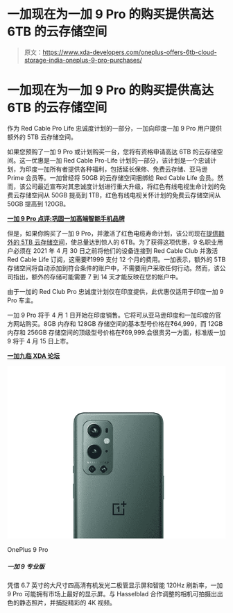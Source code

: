 # 一加现在为一加 9 Pro 的购买提供高达 6TB 的云存储空间

> 原文：<https://www.xda-developers.com/oneplus-offers-6tb-cloud-storage-india-oneplus-9-pro-purchases/>

# 一加现在为一加 9 Pro 的购买提供高达 6TB 的云存储空间

作为 Red Cable Pro Life 忠诚度计划的一部分，一加向印度一加 9 Pro 用户提供额外的 5TB 云存储空间。

如果您预购了一加 9 Pro 或计划购买一台，您将有资格申请高达 6TB 的云存储空间。这一优惠是一加 Red Cable Pro-Life 计划的一部分，该计划是一个忠诚计划，为印度一加所有者提供各种福利，包括延长保修、免费云存储、亚马逊 Prime 会员等。一加曾经将 50GB 的云存储空间捆绑给 Red Cable Life 会员。然而，该公司最近宣布对其忠诚度计划进行重大升级，将红色有线电视生命计划的免费云存储空间从 50GB 提高到 1TB，红色有线电视关怀计划的免费云存储空间从 50GB 提高到 120GB。

**[一加 9 Pro 点评:巩固一加高端智能手机品牌](https://www.xda-developers.com/oneplus-9-pro-review/)**

但是，如果你购买了一加 9 Pro，并激活了红色电缆寿命计划，该公司现在[提供额外的 5TB 云存储空间](https://forums.oneplus.com/threads/an-exclusive-offer-for-all-oneplus-9-pro-indian-users.1408232/)，使总量达到惊人的 6TB。为了获得这项优惠，9 名职业用户必须在 2021 年 4 月 30 日之前将他们的设备连接到 Red Cable Club 并激活 Red Cable Life 订阅，这需要₹1999 支付 12 个月的费用。一加表示，额外的 5TB 存储空间将自动添加到符合条件的账户中，不需要用户采取任何行动。然而，该公司指出，额外的存储可能需要 7 到 14 天才能反映在您的帐户中。

由于一加的 Red Club Pro 忠诚度计划仅在印度提供，此优惠仅适用于印度一加 9 Pro 车主。

一加 9 Pro 将于 4 月 1 日开始在印度销售。它将可从亚马逊印度和一加印度的官方网站购买。8GB 内存和 128GB 存储空间的基本型号价格在₹64,999，而 12GB 内存和 256GB 存储空间的顶级型号价格在₹69,999.会很贵另一方面，标准版一加 9 将于 4 月 15 日上市。

**[一加九临 XDA 论坛](https://forum.xda-developers.com/f/oneplus-9-pro.12153/)**

 <picture>![The OnePlus 9 Pro is a really fast 2021 flagship that still keeps up well today. ](img/e87b0190e6eaa03a7cf726cd74516288.png)</picture> 

OnePlus 9 Pro

##### 一加 9 专业版

凭借 6.7 英寸的大尺寸四高清有机发光二极管显示屏和智能 120Hz 刷新率，一加 9 Pro 可能拥有市场上最好的显示屏。与 Hasselblad 合作调整的相机可拍摄出出色的静态照片，并捕捉精彩的 4K 视频。